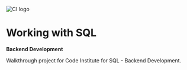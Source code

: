 ![CI logo](https://codeinstitute.s3.amazonaws.com/fullstack/ci_logo_small.png)

# Working with SQL

**Backend Development**

Walkthrough project for Code Institute for SQL - Backend Development.